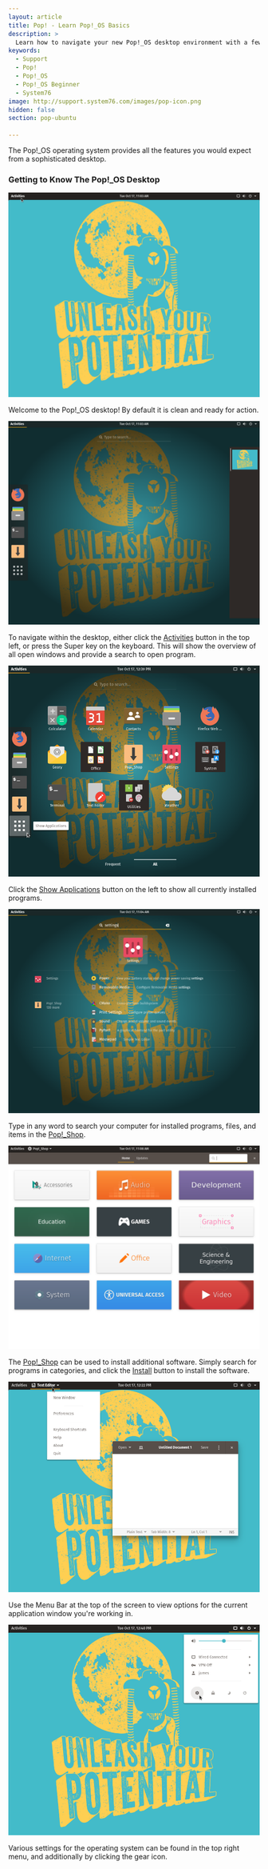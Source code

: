```yaml
---
layout: article
title: Pop! - Learn Pop!_OS Basics
description: >
  Learn how to navigate your new Pop!_OS desktop environment with a few easy tips.
keywords:
  - Support
  - Pop!
  - Pop!_OS
  - Pop!_OS Beginner
  - System76
image: http://support.system76.com/images/pop-icon.png
hidden: false
section: pop-ubuntu

---
```


The Pop!_OS operating system provides all the features you would expect from a sophisticated desktop.

### Getting to Know The Pop!_OS Desktop

![Pop Desktop](/images/pop-basics/pop-desktop.png)

Welcome to the Pop!_OS desktop!  By default it is clean and ready for action.

![Pop Desktop](/images/pop-basics/activities-view.png)

To navigate within the desktop, either click the <u>Activities</u> button in the top left, or press the Super key on the keyboard.  This will show the overview of all open windows and provide a search to open program.

![Pop Desktop](/images/pop-basics/show-applications.png)

Click the <u>Show Applications</u> button on the left to show all currently installed programs.

![Pop Desktop](/images/pop-basics/search.png)

Type in any word to search your computer for installed programs, files, and items in the <u>Pop!_Shop</u>.

![Pop Desktop](/images/pop-basics/pop-shop.png)

The <u>Pop!_Shop</u> can be used to install additional software.  Simply search for programs in categories, and click the <u>Install</u> button to install the software.

![Pop Desktop](/images/pop-basics/pop-menu.png)

Use the Menu Bar at the top of the screen to view options for the current application window you're working in.

![Pop Desktop](/images/pop-basics/pop-settings.png)

Various settings for the operating system can be found in the top right menu, and additionally by clicking the gear icon.

